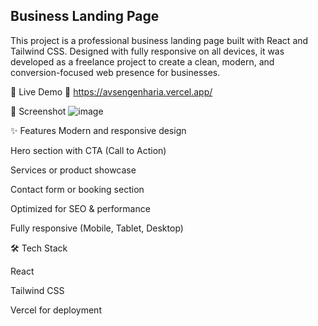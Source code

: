 ## Business Landing Page
This project is a professional business landing page built with React and Tailwind CSS. Designed with fully responsive on all devices, it was developed as a freelance project to create a clean, modern, and conversion-focused web presence for businesses.

🚀 Live Demo
🔗 https://avsengenharia.vercel.app/

📸 Screenshot
![image](https://github.com/user-attachments/assets/d702cfc0-243d-48e6-9866-1f6aa463c67d)


✨ Features
Modern and responsive design

Hero section with CTA (Call to Action)

Services or product showcase

Contact form or booking section

Optimized for SEO & performance

Fully responsive (Mobile, Tablet, Desktop)

🛠️ Tech Stack

React

Tailwind CSS

Vercel for deployment

